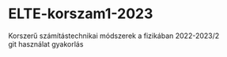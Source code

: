 # ELTE-korszam1-2023
Korszerű számítástechnikai módszerek a fizikában 2022-2023/2  
git használat gyakorlás
